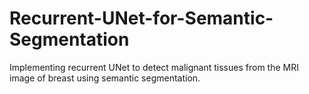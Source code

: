 # Recurrent-UNet-for-Semantic-Segmentation

Implementing recurrent UNet to detect malignant tissues from the MRI image of breast using semantic segmentation.
